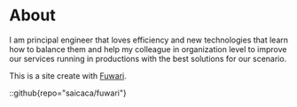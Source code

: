 # About


I am principal engineer that loves efficiency and new technologies that learn how to balance them and help
my colleague in organization level to improve our services running in productions with the best solutions for our scenario.



This is a site create with [Fuwari](https://github.com/saicaca/fuwari).

::github{repo="saicaca/fuwari"}

